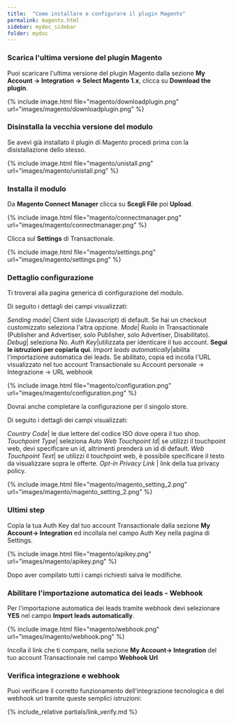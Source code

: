 ```yaml
---
title:  "Come installare e configurare il plugin Magento"
permalink: magento.html
sidebar: mydoc_sidebar
folder: mydoc
---
```


### Scarica l'ultima versione del plugin Magento
 Puoi scaricare l'ultima versione del plugin Magento dalla sezione **My Account -> Integration -> Select Magento 1.x**, clicca su **Download the plugin**.

{% include image.html file="magento/downloadplugin.png" url="images/magento/downloadplugin.png" %}

### Disinstalla la vecchia versione del modulo
Se avevi già installato il plugin di Magento procedi prima con la disistallazione dello stesso.

{% include image.html file="magento/unistall.png" url="images/magento/unistall.png" %}

### Installa il modulo

Da **Magento Connect Manager** clicca su **Scegli File** poi **Upload**.

{% include image.html file="magento/connectmanager.png" url="images/magento/connectmanager.png" %}

Clicca sul **Settings** di Transactionale.

{% include image.html file="magento/settings.png" url="images/magento/settings.png" %}

### Dettaglio configurazione

Ti troverai alla pagina generica di configurazione del modulo.

Di seguito i dettagli dei campi visualizzati:

*Sending mode*| Client side (Javascript) di default. Se hai un checkout customizzato seleziona l'altra opzione.
*Mode*| Ruolo in Transactionale (Publisher and Advertiser, solo Publisher, solo Advertiser, Disabilitato).
*Debug*| seleziona No.
*Auth Key*|utilizzata per identicare il tuo account. **Segui le istruzioni per copiarla qui**.
*Import leads automatically*|abilita l'importazione automatica dei leads. Se abilitato, copia ed incolla l'URL visualizzato nel tuo account Transactionale su Account personale -> Integrazione -> URL webhook

{% include image.html file="magento/configuration.png" url="images/magento/configuration.png" %}

Dovrai anche completare la configurazione per il singolo store.

Di seguito i dettagli dei campi visualizzati:

*Country Code*| le due lettere del codice ISO dove opera il tuo shop.
*Touchpoint Type*| seleziona Auto
*Web Touchpoint Id*| se utilizzi il touchpoint web, devi specificare un id, altrimenti prenderà un id di default.
*Web Touchpoint Text*| se utilizzi il touchpoint web, è possibile specificare il testo da visualizzare sopra le offerte.
*Opt-in Privacy Link* | link della tua privacy policy.

{% include image.html file="magento/magento_setting_2.png" url="images/magento/magento_setting_2.png" %}

### Ultimi step

Copia la tua Auth Key dal tuo account Transactionale dalla sezione **My Account-> Integration** ed incollala nel campo Auth Key nella pagina di Settings.

{% include image.html file="magento/apikey.png" url="images/magento/apikey.png" %}

Dopo aver compilato tutti i campi richiesti salva le modifiche.


### Abilitare l'importazione automatica dei leads - Webhook

Per l'importazione automatica dei leads tramite webhook devi selezionare **YES** nel campo **Import leads automatically**.

{% include image.html file="magento/webhook.png" url="images/magento/webhook.png" %}

Incolla il link che ti compare, nella sezione  **My Account-> Integration** del tuo account Transactionale nel campo **Webhook Url**

### Verifica integrazione e webhook

Puoi verificare il corretto funzionamento dell'integrazione tecnologica e del webhook url tramite queste semplici istruzioni:

{% include_relative partials/link_verify.md %}
